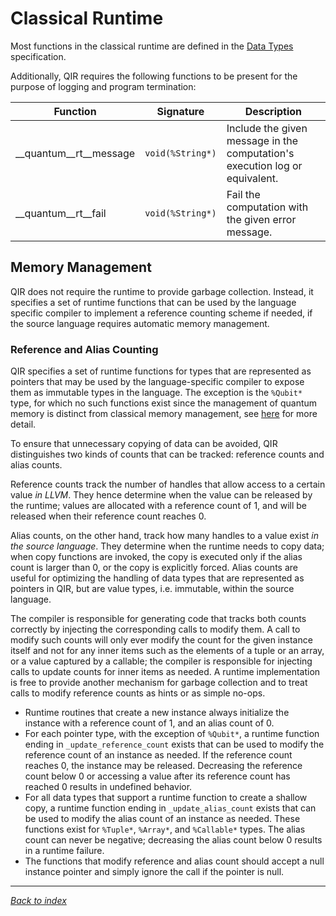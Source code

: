 # Classical Runtime

Most functions in the classical runtime are defined in the
[Data Types](Data-Types.md) specification.

Additionally, QIR requires the following functions to be present for the purpose of logging and program termination:

| Function                  | Signature         | Description |
|---------------------------|-------------------|-------------|
| __quantum__rt__message    | `void(%String*)`  | Include the given message in the computation's execution log or equivalent. |
| __quantum__rt__fail       | `void(%String*)`  | Fail the computation with the given error message. |

## Memory Management

QIR does not require the runtime to provide garbage collection. Instead, it specifies a set of runtime functions that can be used by the language specific compiler to implement a reference counting scheme if needed, if the source language requires automatic memory management.

### Reference and Alias Counting

QIR specifies a set of runtime functions for types that are represented as pointers that may be used by the language-specific compiler to expose them as immutable types in the language. The exception is the `%Qubit*` type, for which no such functions exist since the management of quantum memory is distinct from classical memory management, see [here](Quantum-Runtime.md#qubit-management-functions) for more detail.

To ensure that unnecessary copying of data can be avoided, QIR distinguishes two kinds of counts that can be tracked: reference counts and alias counts. 

Reference counts track the number of handles that allow access to a certain value *in LLVM*. They hence determine when the value can be released by the runtime; values are allocated with a reference count of 1, and will be released when their reference count reaches 0. 

Alias counts, on the other hand, track how many handles to a value exist *in the source language*. 
They determine when the runtime needs to copy data; when copy functions are invoked, the copy is executed only if the alias count is larger than 0, or the copy is explicitly forced. Alias counts are useful for optimizing the handling of data types that are represented as pointers in QIR, but are value types, i.e. immutable, within the source language. 

The compiler is responsible for generating code that tracks both counts correctly by injecting the corresponding calls to modify them. A call to modify such counts will only ever modify the count for the given instance itself and not for any inner items such as the elements of a tuple or an array, or a value captured by a callable; the compiler is responsible for injecting calls to update counts for inner items as needed.
A runtime implementation is free to provide another mechanism for garbage collection and to treat calls to modify reference counts as hints or as simple no-ops.

- Runtime routines that create a new instance always initialize the instance
  with a reference count of 1, and an alias count of 0.
- For each pointer type, with the exception of `%Qubit*`, 
  a runtime function ending in `_update_reference_count` exists that can be used to modify the reference count of an instance as needed. If the reference count reaches 0, the instance may be released. Decreasing the reference count below 0 or accessing a value after its reference count has reached 0 results in undefined behavior.
- For all data types that support a runtime function to create a shallow copy, 
  a runtime function ending in `_update_alias_count` exists that can be used to modify the alias count of an instance as needed. These functions exist for `%Tuple*`, `%Array*`, and `%Callable*` types. The alias count can never be negative; decreasing the alias count below 0 results in a runtime failure.
- The functions that modify reference and alias count should accept a 
  null instance pointer and simply ignore the call if the pointer is null.

---
_[Back to index](README.md)_
